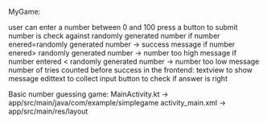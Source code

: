 MyGame:

user can enter a number between 0 and 100
press a button to submit
number is check against randomly generated number 
if number enered=randomly generated number -> success message
if number enered> randomly generated number -> number too high message
if number entered < randomly generated number -> number too low message
number of tries counted before success
in the frontend:
textview to show message
edittext to collect input
button to check if answer is right

Basic number guessing game:
MainActivity.kt -> app/src/main/java/com/example/simplegame
activity_main.xml -> app/src/main/res/layout

